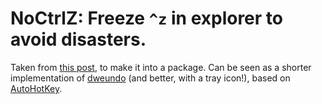 # NoCtrlZ: Freeze `^z` in explorer to avoid disasters.

Taken from [this post](https://superuser.com/questions/268159/disable-ctrlz-shortcut-or-clear-undo-history-in-windows-explorer), to make it into a package. Can be seen as a shorter implementation of [dweundo](http://purl.org/net/dweundo) (and better, with a tray icon!), based on [AutoHotKey](https://www.autohotkey.com/).
